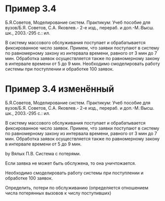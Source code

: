 # Пример 3.4

Б.Я.Советов, Моделирование систем. Практикум: Учеб пособие для вузов/Б.Я. Советов, С.А. Яковлев.- 2-е изд., перераб. и доп.-М.:Высш. шк., 2003.-295 с.: ил.

В систему массового обслуживания поступает и обрабатывается фиксированное число заявок. Примем, что заявки поступают в систему по равномерному закону из интервала времени, равного от 3 мин до 7 мин. Обработка заявок осуществляется также по равномерному закону в интервале времени от 5 до 9 мин. Необходимо смоделировать работу системы при поступлении и обработке 100 заявок.

# Пример 3.4 изменённый

Б.Я.Советов, Моделирование систем. Практикум: Учеб пособие для вузов/Б.Я. Советов, С.А. Яковлев.- 2-е изд., перераб. и доп.-М.:Высш. шк., 2003.-295 с.: ил.

В систему массового обслуживания поступает и обрабатывается фиксированное число заявок. Примем, что заявки поступают в систему по равномерному закону из интервала времени, равного от 3 мин до 7 мин. Обработка заявок осуществляется также по равномерному закону в интервале времени от 5 до 9 мин. 

by Вялых П.В.
Система с потерями.

Если заявка не может быть обслужена, то она уничтожается.

Необходимо смоделировать работу системы при поступлении и обработке 100 заявок.

Определить, потери по обслуживанию (определяется отношением числа потерянных вызовов  к числу поступивших)
